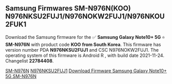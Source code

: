 <h2>Samsung Firmwares SM-N976N(KOO) N976NKSU2FUJ1/N976NOKW2FUJ1/N976NKOU2FUK1</h2>
Download the Samsung firmware for the ✅ <strong>Samsung Galaxy Note10+ 5G </strong> ⭐ <strong>SM-N976N</strong> with product code <strong>KOO</strong> <strong> from South Korea</strong>. This firmware has version number PDA <strong>N976NKSU2FUJ1</strong> and CSC N976NOKW2FUJ1. The operating system of this firmware is Android R , with build date 2021-11-24. Changelist <strong>22784408</strong>.


[SM-N976N](https://samfirm.shop/samsung/model/SM-N976N)
[N976NKSU2FUJ1](https://samfirm.shop/samsung/pda/N976NKSU2FUJ1)
[Download Firmware Samsung Galaxy Note10+ 5G SM-N976N](https://samfirm.shop/samsung/firmware/477052)
